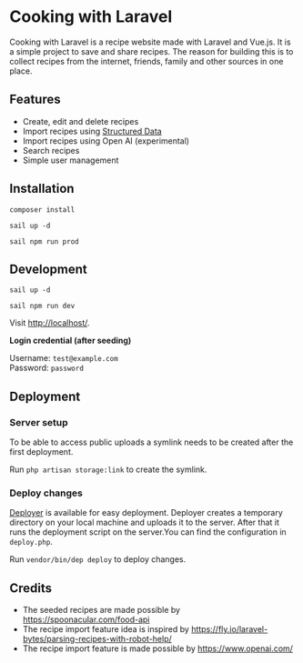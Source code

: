 # Cooking with Laravel

Cooking with Laravel is a recipe website made with Laravel and Vue.js. It is a simple project
to save and share recipes. The reason for building this is to collect recipes from the internet,
friends, family and other sources in one place.

## Features

- Create, edit and delete recipes
- Import recipes using [Structured Data](https://schema.org/Recipe)
- Import recipes using Open AI (experimental)
- Search recipes
- Simple user management

## Installation

`composer install`

`sail up -d`

`sail npm run prod`

## Development

`sail up -d`

`sail npm run dev`

Visit <http://localhost/>.

**Login credential (after seeding)**

Username: `test@example.com`\
Password: `password`

## Deployment

### Server setup

To be able to access public uploads a symlink needs to be created after the first deployment.

Run `php artisan storage:link` to create the symlink.

### Deploy changes

[Deployer](https://deployer.org/) is available for easy deployment. Deployer creates a temporary directory on your local 
machine and uploads it to the server. After that it runs the deployment script on the server.You can find the 
configuration in `deploy.php`.

Run `vendor/bin/dep deploy` to deploy changes.

## Credits

- The seeded recipes are made possible by <https://spoonacular.com/food-api>
- The recipe import feature idea is inspired by <https://fly.io/laravel-bytes/parsing-recipes-with-robot-help/>
- The recipe import feature is made possible by <https://www.openai.com/>
